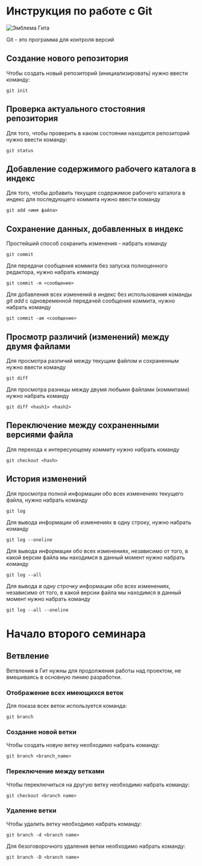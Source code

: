 # Инструкция по работе с Git

![Эмблема Гита](image1.png)

Git - это программа для контроля версий

## Создание нового репозитория

Чтобы создать новый репозиторий (инициализировать) нужно ввести команду:

    git init

## Проверка актуального стостояния репозитория

Для того, чтобы проверить в каком состоянии находится репозиторий нужно ввести команду:

    git status
    
## Добавление содержимого рабочего каталога в индекс

Для того, чтобы добавить текущее содержимое рабочего каталога в индекс для последующего коммита нужно ввести команду

    git add <имя файла>

## Сохранение данных, добавленных в индекс
Простейший способ сохранить изменения - набрать команду

    git commit

Для передачи сообщения коммита без запуска полноценного редактора, нужно набрать команду

    git commit -m <сообщение>

Для добавления всех изменений в индекс без использования команды *git add* с одновременной передачей сообщения коммита, нужно набрать команду

    git commit -am <сообщение>

## Просмотр различий (изменений) между двумя файлами

Для просмотра различий между текущим файлом и сохраненным нужно ввести команду

    git diff

Для просмотра разницы между двумя любыми файлами (коммитами) нужно набрать команду

    git diff <hash1> <hash2>

## Переключение между сохраненными версиями файла

Для перехода к интересующему коммиту нужно набрать команду

    git checkout <hash>

## История изменений

Для просмотра полной информации обо всех изменениях текущего файла, нужно набрать команду

    git log

Для вывода информации об изменениях в одну строку, нужно набрать команду

    git log --oneline

Для вывода информации обо всех изменениях, независимо от того, в какой версии файла мы находимся в данный момент нужно набрать команду

    git log --all

Для вывода *в одну строчку* информации обо всех изменениях, независимо от того, в какой версии файла мы находимся в данный момент нужно набрать команду

    git log --all --oneline

# Начало второго семинара

## Ветвление

Ветвления в Гит нужны для продолжения работы над проектом, не вмешиваясь в основную линию разработки.

### Отображение всех имеющихся веток 
Для показа всех веток используется команда:
    
    git branch

### Создание новой ветки

Чтобы создать новую ветку необходимо набрать команду:

    git branch <branch_name>

### Переключение между ветками

Чтобы переключиться на другую ветку необходимо набрать команду:

    git checkout <branch name>

### Удаление ветки

Чтобы удалить ветку необходимо набрать команду:

    git branch -d <branch name>

Для безоговорочного удаления ветки необходимо набрать команду:

    git branch -D <branch name>
    
    
